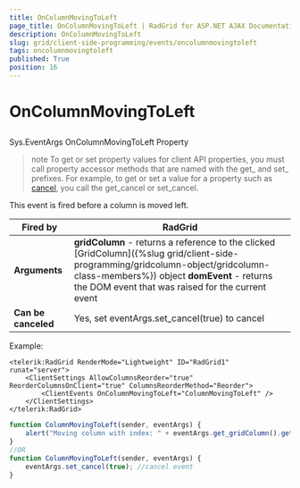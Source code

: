 ```yaml
---
title: OnColumnMovingToLeft
page_title: OnColumnMovingToLeft | RadGrid for ASP.NET AJAX Documentation
description: OnColumnMovingToLeft
slug: grid/client-side-programming/events/oncolumnmovingtoleft
tags: oncolumnmovingtoleft
published: True
position: 16
---
```


# OnColumnMovingToLeft



## 

Sys.EventArgs OnColumnMovingToLeft Property

>note To get or set property values for client API properties, you must call property accessor methods that are named with the get_ and set_ prefixes. For example, to get or set a value for a property such as [cancel](http://msdn.microsoft.com/en-us/library/bb310859.aspx), you call the get_cancel or set_cancel.
>


This event is fired before a column is moved left.


|  **Fired by**  | RadGrid |
| ------ | ------ |
| **Arguments** | **gridColumn** - returns a reference to the clicked [GridColumn]({%slug grid/client-side-programming/gridcolumn-object/gridcolumn-class-members%}) object **domEvent** - returns the DOM event that was raised for the current event|
| **Can be canceled** |Yes, set eventArgs.set_cancel(true) to cancel|

Example:

````ASP.NET
<telerik:RadGrid RenderMode="Lightweight" ID="RadGrid1" runat="server">
    <ClientSettings AllowColumnsReorder="true" ReorderColumnsOnClient="true" ColumnsReorderMethod="Reorder">
        <ClientEvents OnColumnMovingToLeft="ColumnMovingToLeft" />
    </ClientSettings>
</telerik:RadGrid>
````



````JavaScript
function ColumnMovingToLeft(sender, eventArgs) {
    alert("Moving column with index: " + eventArgs.get_gridColumn().get_element().cellIndex + " to left");
}
//OR
function ColumnMovingToLeft(sender, eventArgs) {
    eventArgs.set_cancel(true); //cancel event
}
````


